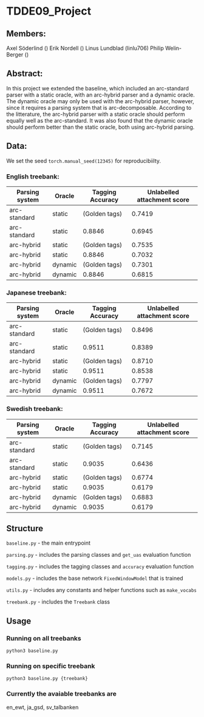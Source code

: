# TDDE09_Project

## Members:

Axel Söderlind ()
Erik Nordell ()
Linus Lundblad (linlu706)
Philip Welin-Berger ()

## Abstract:

In this project we extended the baseline, which included an arc-standard parser with a static oracle,
with an arc-hybrid parser and a dynamic oracle. The dynamic oracle may only be used with the arc-hybrid parser,
however, since it requires a parsing system that is arc-decomposable. According to the litterature, the arc-hybrid
parser with a static oracle should perform equally well as the arc-standard. It was also found that the dynamic oracle
should perform better than the static oracle, both using arc-hybrid parsing.

## Data:

We set the seed `torch.manual_seed(12345)` for reproducibiilty.

### English treebank:

| Parsing system | Oracle  | Tagging Accuracy | Unlabelled attachment score |
| -------------- | ------- | ---------------- | --------------------------- |
| arc-standard   | static  | (Golden tags)    | 0.7419                      |
| arc-standard   | static  | 0.8846           | 0.6945                      |
| arc-hybrid     | static  | (Golden tags)    | 0.7535                      |
| arc-hybrid     | static  | 0.8846           | 0.7032                      |
| arc-hybrid     | dynamic | (Golden tags)    | 0.7301                      |
| arc-hybrid     | dynamic | 0.8846           | 0.6815                      |

### Japanese treebank:

| Parsing system | Oracle  | Tagging Accuracy | Unlabelled attachment score |
| -------------- | ------- | ---------------- | --------------------------- |
| arc-standard   | static  | (Golden tags)    | 0.8496                      |
| arc-standard   | static  | 0.9511           | 0.8389                      |
| arc-hybrid     | static  | (Golden tags)    | 0.8710                      |
| arc-hybrid     | static  | 0.9511           | 0.8538                      |
| arc-hybrid     | dynamic | (Golden tags)    | 0.7797                      |
| arc-hybrid     | dynamic | 0.9511           | 0.7672                      |

### Swedish treebank:

| Parsing system | Oracle  | Tagging Accuracy | Unlabelled attachment score |
| -------------- | ------- | ---------------- | --------------------------- |
| arc-standard   | static  | (Golden tags)    | 0.7145                      |
| arc-standard   | static  | 0.9035           | 0.6436                      |
| arc-hybrid     | static  | (Golden tags)    | 0.6774                      |
| arc-hybrid     | static  | 0.9035           | 0.6179                      |
| arc-hybrid     | dynamic | (Golden tags)    | 0.6883                      |
| arc-hybrid     | dynamic | 0.9035           | 0.6179                      |

## Structure

`baseline.py` - the main entrypoint

`parsing.py` - includes the parsing classes and `get_uas` evaluation function

`tagging.py` - includes the tagging classes and `accuracy` evaluation function

`models.py` - includes the base network `FixedWindowModel` that is trained

`utils.py` - includes any constants and helper functions such as `make_vocabs`

`treebank.py` - includes the `Treebank` class

## Usage

### Running on all treebanks

```shell
python3 baseline.py
```

### Running on specific treebank

```shell
python3 baseline.py {treebank}
```

### Currently the avaiable treebanks are

en_ewt, ja_gsd, sv_talbanken
